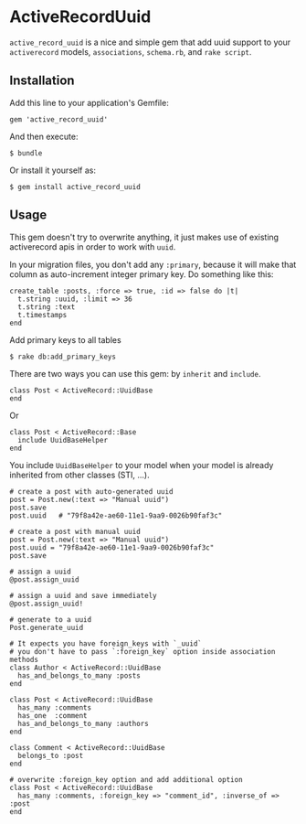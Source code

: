 # ActiveRecordUuid

`active_record_uuid` is a nice and simple gem that add uuid support to your `activerecord` models, `associations`, `schema.rb`, and `rake script`.

## Installation

Add this line to your application's Gemfile:

    gem 'active_record_uuid'

And then execute:

    $ bundle

Or install it yourself as:

    $ gem install active_record_uuid

## Usage

This gem doesn't try to overwrite anything, it just makes use of existing activerecord apis in order to work with `uuid`.

In your migration files, you don't add any `:primary`, because it will make that column as auto-increment integer primary key. Do something like this:

    create_table :posts, :force => true, :id => false do |t|
      t.string :uuid, :limit => 36
      t.string :text
      t.timestamps
    end
    
Add primary keys to all tables

    $ rake db:add_primary_keys

There are two ways you can use this gem: by `inherit` and `include`.

    class Post < ActiveRecord::UuidBase
    end

Or

    class Post < ActiveRecord::Base
      include UuidBaseHelper
    end

You include `UuidBaseHelper` to your model when your model is already inherited from other classes (STI, ...).

    # create a post with auto-generated uuid
    post = Post.new(:text => "Manual uuid")
    post.save
    post.uuid   # "79f8a42e-ae60-11e1-9aa9-0026b90faf3c"
    
    # create a post with manual uuid
    post = Post.new(:text => "Manual uuid")
    post.uuid = "79f8a42e-ae60-11e1-9aa9-0026b90faf3c"
    post.save
    
    # assign a uuid
    @post.assign_uuid

    # assign a uuid and save immediately
    @post.assign_uuid!

    # generate to a uuid
    Post.generate_uuid

    # It expects you have foreign_keys with `_uuid`
    # you don't have to pass `:foreign_key` option inside association methods
    class Author < ActiveRecord::UuidBase
      has_and_belongs_to_many :posts
    end

    class Post < ActiveRecord::UuidBase
      has_many :comments
      has_one  :comment
      has_and_belongs_to_many :authors
    end

    class Comment < ActiveRecord::UuidBase
      belongs_to :post
    end

    # overwrite :foreign_key option and add additional option
    class Post < ActiveRecord::UuidBase
      has_many :comments, :foreign_key => "comment_id", :inverse_of => :post
    end
